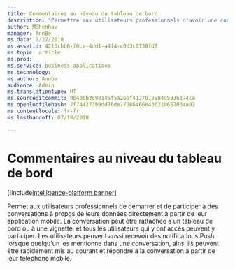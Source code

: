```yaml
---
title: Commentaires au niveau du tableau de bord
description: "Permettre aux utilisateurs professionnels d'avoir une conversation sur leurs données."
author: MShenhav
manager: AnnBe
ms.date: 7/22/2018
ms.assetid: 4213cbb6-f0ce-4dd1-a4f4-c0d3c6738fd8
ms.topic: article
ms.prod: 
ms.service: business-applications
ms.technology: 
ms.author: Annbe
audience: Admin
ms.translationtype: HT
ms.sourcegitcommit: 0b40bb3c98145f5a260f412701a884a5936174ce
ms.openlocfilehash: 7f744273b9dd76de77086466e436210657034a82
ms.contentlocale: fr-fr
ms.lasthandoff: 07/18/2018

---
```

# <a name="dashboard-level-commenting"></a>Commentaires au niveau du tableau de bord

[!include[intelligence-platform banner](../../includes/intelligence-platform.md)]



Permet aux utilisateurs professionnels de démarrer et de participer à des conversations à propos de leurs données directement à partir de leur application mobile. La conversation peut être rattachée à un tableau de bord ou à une vignette, et tous les utilisateurs qui y ont accès peuvent y participer. Les utilisateurs peuvent aussi recevoir des notifications Push lorsque quelqu'un les mentionne dans une conversation, ainsi ils peuvent être rapidement mis au courant et répondre à la conversation à partir de leur téléphone mobile.


